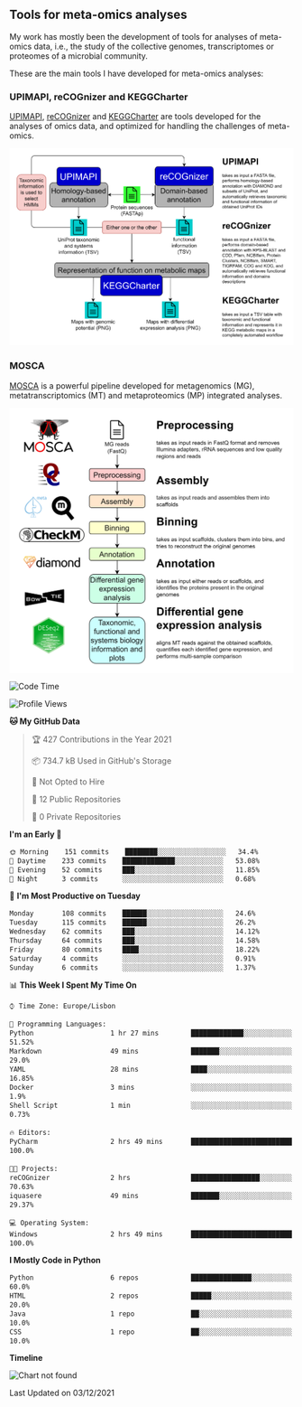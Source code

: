 ## Tools for meta-omics analyses

My work has mostly been the development of tools for analyses of meta-omics data, i.e., the study of the collective genomes, transcriptomes or proteomes of a microbial community.

These are the main tools I have developed for meta-omics analyses:

### UPIMAPI, reCOGnizer and KEGGCharter

[UPIMAPI](https://github.com/iquasere/UPIMAPI), [reCOGnizer](https://github.com/iquasere/reCOGnizer) and [KEGGCharter](https://github.com/iquasere/KEGGCharter) are tools developed for the analyses of omics data, and optimized for handling the challenges of meta-omics.

<p align="center">
    <img src="assets/annotation_workflow.png">
</p>

### MOSCA

[MOSCA](https://github.com/iquasere/MOSCA) is a powerful pipeline developed for metagenomics (MG), metatranscriptomics (MT) and metaproteomics (MP) integrated analyses.

<p align="center">
    <img src="assets/mosca_workflow.png" align="center" width="700">
</p>

<!--START_SECTION:waka-->
![Code Time](http://img.shields.io/badge/Code%20Time-3%20hrs%2045%20mins-blue)

![Profile Views](http://img.shields.io/badge/Profile%20Views-109-blue)

**🐱 My GitHub Data** 

> 🏆 427 Contributions in the Year 2021
 > 
> 📦 734.7 kB Used in GitHub's Storage 
 > 
> 🚫 Not Opted to Hire
 > 
> 📜 12 Public Repositories 
 > 
> 🔑 0 Private Repositories  
 > 
**I'm an Early 🐤** 

```text
🌞 Morning    151 commits    ████████░░░░░░░░░░░░░░░░░   34.4% 
🌆 Daytime    233 commits    █████████████░░░░░░░░░░░░   53.08% 
🌃 Evening    52 commits     ███░░░░░░░░░░░░░░░░░░░░░░   11.85% 
🌙 Night      3 commits      ░░░░░░░░░░░░░░░░░░░░░░░░░   0.68%

```
📅 **I'm Most Productive on Tuesday** 

```text
Monday       108 commits    ██████░░░░░░░░░░░░░░░░░░░   24.6% 
Tuesday      115 commits    ██████░░░░░░░░░░░░░░░░░░░   26.2% 
Wednesday    62 commits     ███░░░░░░░░░░░░░░░░░░░░░░   14.12% 
Thursday     64 commits     ███░░░░░░░░░░░░░░░░░░░░░░   14.58% 
Friday       80 commits     ████░░░░░░░░░░░░░░░░░░░░░   18.22% 
Saturday     4 commits      ░░░░░░░░░░░░░░░░░░░░░░░░░   0.91% 
Sunday       6 commits      ░░░░░░░░░░░░░░░░░░░░░░░░░   1.37%

```


📊 **This Week I Spent My Time On** 

```text
⌚︎ Time Zone: Europe/Lisbon

💬 Programming Languages: 
Python                   1 hr 27 mins        █████████████░░░░░░░░░░░░   51.52% 
Markdown                 49 mins             ███████░░░░░░░░░░░░░░░░░░   29.0% 
YAML                     28 mins             ████░░░░░░░░░░░░░░░░░░░░░   16.85% 
Docker                   3 mins              ░░░░░░░░░░░░░░░░░░░░░░░░░   1.9% 
Shell Script             1 min               ░░░░░░░░░░░░░░░░░░░░░░░░░   0.73%

🔥 Editors: 
PyCharm                  2 hrs 49 mins       █████████████████████████   100.0%

🐱‍💻 Projects: 
reCOGnizer               2 hrs               █████████████████░░░░░░░░   70.63% 
iquasere                 49 mins             ███████░░░░░░░░░░░░░░░░░░   29.37%

💻 Operating System: 
Windows                  2 hrs 49 mins       █████████████████████████   100.0%

```

**I Mostly Code in Python** 

```text
Python                   6 repos             ███████████████░░░░░░░░░░   60.0% 
HTML                     2 repos             █████░░░░░░░░░░░░░░░░░░░░   20.0% 
Java                     1 repo              ██░░░░░░░░░░░░░░░░░░░░░░░   10.0% 
CSS                      1 repo              ██░░░░░░░░░░░░░░░░░░░░░░░   10.0%

```


**Timeline**

![Chart not found](https://raw.githubusercontent.com/iquasere/iquasere/main/charts/bar_graph.png) 


 Last Updated on 03/12/2021
<!--END_SECTION:waka-->
